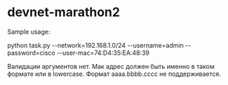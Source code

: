 # devnet-marathon2
Sample usage:

python task.py --network=192.168.1.0/24 --username=admin --password=cisco --user-mac=74:D4:35:EA:48:39

Валидации аргументов нет. 
Мак адрес должен быть именно в таком формате или в lowercase. Формат aaaa.bbbb.cccc не поддерживается.
